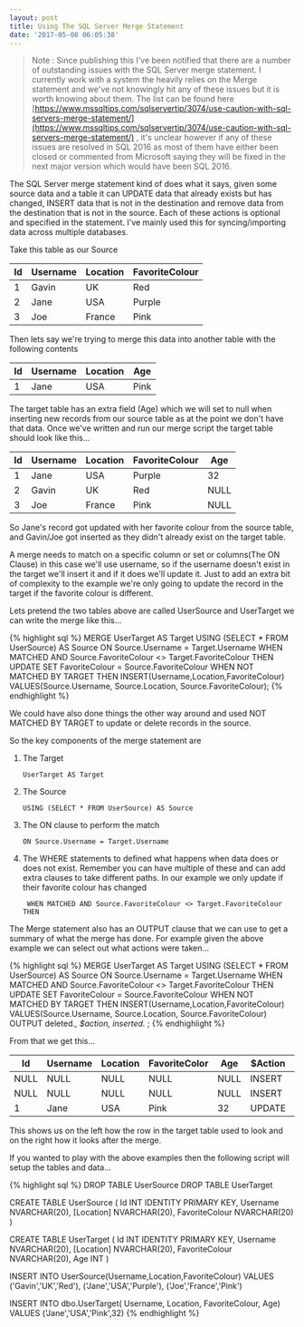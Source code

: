 ```yaml
---
layout: post
title: Using The SQL Server Merge Statement
date: '2017-05-08 06:05:38'
---
```


> Note : Since publishing this I've been notified that there are a number of outstanding issues with the SQL Server merge statement. I currently work with a system the heavily relies on the Merge statement and we've not knowingly hit any of these issues but it is worth knowing about them. The list can be found here [https://www.mssqltips.com/sqlservertip/3074/use-caution-with-sql-servers-merge-statement/](https://www.mssqltips.com/sqlservertip/3074/use-caution-with-sql-servers-merge-statement/) , it's unclear however if any of these issues are resolved in SQL 2016 as most of them have either been closed or commented from Microsoft saying they will be fixed in the next major version which would have been SQL 2016.

The SQL Server merge statement kind of does what it says, given some source data and a table it can UPDATE data that already exists but has changed, INSERT data that is not in the destination and remove data from the destination that is not in the source. Each of these actions is optional and specified in the statement. I've mainly used this for syncing/importing  data across multiple databases.

Take this table as our Source

| Id | Username | Location | FavoriteColour |
| --- | --- | --- | --- |
| 1 | Gavin | UK | Red |
| 2 | Jane | USA | Purple |
| 3 | Joe | France | Pink |

Then lets say we're trying to merge this data into another table with the following contents

| Id | Username | Location | Age |
| --- | --- | --- | --- |
| 1 | Jane | USA | Pink | 32 |

The target table has an extra field (Age) which we will set to null when inserting new records from our source table as at the point we don't have that data. Once we've written and run our merge script the target table should look like this...

| Id | Username | Location | FavoriteColour |Age |
| --- | --- | --- | --- | --- |
| 1 | Jane | USA | Purple | 32 |
| 2 | Gavin | UK | Red | NULL |
| 3 | Joe | France | Pink | NULL |

So Jane's record got updated with her favorite colour from the source table, and Gavin/Joe got inserted as they didn't already exist on the target table.

A merge needs to match on a specific column or set or columns(The ON Clause) in this case we'll use username, so if the username doesn't exist in the target we'll insert it and if it does we'll update it. Just to add an extra bit of complexity to the example we're only going to update the record in the target if the favorite colour is different. 

Lets pretend the two tables above are called UserSource and UserTarget we can write the merge like this...

{% highlight sql %}
MERGE
    UserTarget AS Target
    USING (SELECT * FROM UserSource) AS Source
	ON Source.Username = Target.Username
WHEN MATCHED AND Source.FavoriteColour <> Target.FavoriteColour THEN
    UPDATE SET FavoriteColour = Source.FavoriteColour
WHEN NOT MATCHED BY TARGET THEN
    INSERT(Username,Location,FavoriteColour)
    VALUES(Source.Username, Source.Location, Source.FavoriteColour);
{% endhighlight %}

We could have also done things the other way around and used NOT MATCHED BY TARGET to update or delete records in the source. 

So the key components of the merge statement are

1. The Target

    ``` UserTarget AS Target ```
2. The Source
    
    ``` USING (SELECT * FROM UserSource) AS Source ```
3. The ON clause to perform the match

    ``` ON Source.Username = Target.Username ```
4. The WHERE statements to defined what happens when data does or does not exist. Remember you can have multiple of these and can add extra clauses to take different paths. In our example we only update if their favorite colour has changed
    
    ``` WHEN MATCHED AND Source.FavoriteColour <> Target.FavoriteColour THEN```

The Merge statement also has an OUTPUT clause that we can use to get a summary of what the merge has done. For example given the above example we can select out what actions were taken...

{% highlight sql %}
MERGE
    UserTarget AS Target
    USING (SELECT * FROM UserSource) AS Source
	ON Source.Username = Target.Username
WHEN MATCHED AND Source.FavoriteColour <> Target.FavoriteColour THEN
    UPDATE SET FavoriteColour = Source.FavoriteColour
WHEN NOT MATCHED BY TARGET THEN
    INSERT(Username,Location,FavoriteColour)
    VALUES(Source.Username, Source.Location, Source.FavoriteColour)
 OUTPUT deleted.*, $action, inserted.* ;
{% endhighlight %}

From that we get this...

| Id | Username | Location | FavoriteColor | Age | $Action | Id | Username | Location | FavoriteColour | Age |
| --- | --- | --- | --- | --- | --- | --- | --- | --- | --- | --- |
| NULL | NULL | NULL | NULL | NULL | INSERT | 2 | Gavin | UK | Red | NULL |
| NULL | NULL | NULL | NULL | NULL | INSERT | 3 | Joe | France | Pink | NULL |
| 1 | Jane | USA | Pink | 32 | UPDATE | 1 | Jane | USA | Purple | 32 |

This shows us on the left how the row in the target table used to look and on the right how it looks after the merge.

If you wanted to play with the above examples then the following script will setup the tables and data...

{% highlight sql %}
DROP TABLE UserSource
DROP TABLE UserTarget

CREATE TABLE UserSource
(
    Id INT IDENTITY PRIMARY KEY,
    Username NVARCHAR(20),
    [Location] NVARCHAR(20),
    FavoriteColour NVARCHAR(20)
)

CREATE TABLE UserTarget
(
    Id INT IDENTITY PRIMARY KEY,
    Username NVARCHAR(20),
    [Location] NVARCHAR(20),
    FavoriteColour NVARCHAR(20),
    Age INT
)

INSERT INTO UserSource(Username,Location,FavoriteColour)
VALUES
    ('Gavin','UK','Red'),
    ('Jane','USA','Purple'),
    ('Joe','France','Pink')

INSERT INTO dbo.UserTarget( Username, Location, FavoriteColour, Age)
VALUES
    ('Jane','USA','Pink',32)
{% endhighlight %}